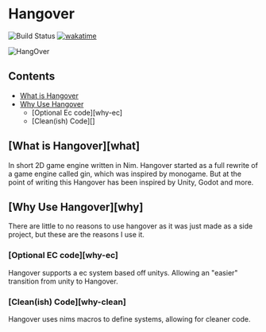# Hangover

![Build Status](https://github.com/bob16795/Hangover/actions/workflows/main.yml/badge.svg) [![wakatime](https://wakatime.com/badge/user/faa04513-4c3c-4d82-bcc8-ee5df73a3067/project/3a70c18c-9b13-46d7-bf58-06aa42788848.svg)](https://wakatime.com/badge/user/faa04513-4c3c-4d82-bcc8-ee5df73a3067/project/3a70c18c-9b13-46d7-bf58-06aa42788848)

![HangOver](src/assets/icon.ico)

## Contents
- [What is Hangover](#what)
- [Why Use Hangover](#why)
  - [Optional Ec code][why-ec]
  - [Clean(ish) Code][]

## [What is Hangover][what]

In short 2D game engine written in Nim. Hangover started as a full rewrite of a game engine called gin, which was inspired by monogame. But at the point of writing this Hangover has been inspired by Unity, Godot and more.

## [Why Use Hangover][why]

There are little to no reasons to use hangover as it was just made as a side project, but these are the reasons I use it.

### [Optional EC code][why-ec]

Hangover supports a ec system based off unitys. Allowing an "easier" transition from unity to Hangover.

### [Clean(ish) Code][why-clean]

Hangover uses nims macros to define systems, allowing for cleaner code.
